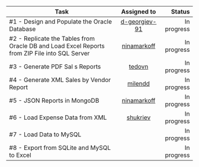| Task          | Assigned to   | Status |
| ------------- |:-------------:| --------:|
|#1 - Design and Populate the Oracle Database| [d-georgiev-91](https://github.com/d-georgiev-91)| In progress|
|#2 - Replicate the Tables from Oracle DB and Load Excel Reports from ZIP File into SQL Server| [ninamarkoff](https://github.com/ninamarkoff)| In progress| 
|#3 - Generate PDF Sal s Reports| [tedovn](https://github.com/tedovn)| In progress| 
|#4 - Generate XML Sales by Vendor Report| [milendd](https://github.com/milendd)| In progress| 
|#5 - JSON Reports in MongoDB| [ninamarkoff](https://github.com/ninamarkoff)| In progress| 
|#6 - Load Expense Data from XML|[shukriev](https://github.com/shukriev)| In progress| 
|#7 - Load Data to MySQL| | In progress| 
|#8 - Export from SQLite and MySQL to Excel| | In progress| 
